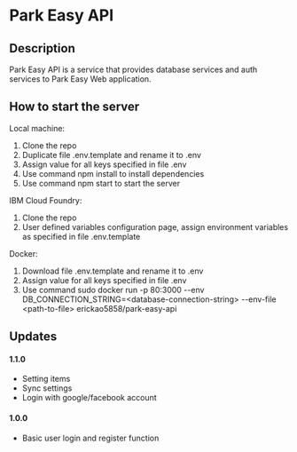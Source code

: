 # Park Easy API
## Description
Park Easy API is a service that provides database services and auth services to Park Easy Web application.

## How to start the server
Local machine:
1. Clone the repo
2. Duplicate file .env.template and rename it to .env
3. Assign value for all keys specified in file .env
4. Use command npm install to install dependencies
5. Use command npm start to start the server

IBM Cloud Foundry:
1. Clone the repo
2. User defined variables configuration page, assign environment variables as specified in file .env.template

Docker:
1. Download file .env.template and rename it to .env
2. Assign value for all keys specified in file .env
3. Use command sudo docker run -p 80:3000 --env DB_CONNECTION_STRING=&lt;database-connection-string&gt; --env-file &lt;path-to-file&gt; erickao5858/park-easy-api

## Updates
#### 1.1.0
- Setting items
- Sync settings
- Login with google/facebook account

#### 1.0.0
- Basic user login and register function